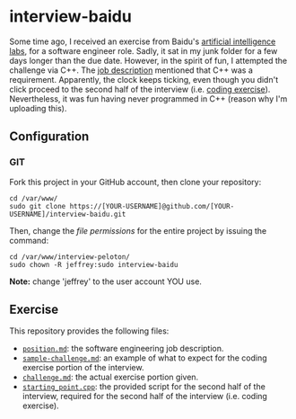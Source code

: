# interview-baidu

Some time ago, I received an exercise from Baidu's [artificial intelligence labs](http://research.baidu.com/),
 for a software engineer role. Sadly, it sat in my junk folder for a few days
 longer than the due date. However, in the spirit of fun, I attempted the
 challenge via C++. The [job description](https://github.com/jeff1evesque/interview-baidu/blob/master/position.md)
 mentioned that C++ was a requirement. Apparently, the clock keeps ticking,
 even though you didn't click proceed to the second half of the interview (i.e. [coding exercise](https://github.com/jeff1evesque/interview-baidu/blob/master/exercise/challenge.md#section-2-coding-challenge-50-minutes)).
 Nevertheless, it was fun having never programmed in C++ (reason why I'm uploading this).

## Configuration

### GIT

Fork this project in your GitHub account, then clone your repository:

```
cd /var/www/
sudo git clone https://[YOUR-USERNAME]@github.com/[YOUR-USERNAME]/interview-baidu.git
```

Then, change the *file permissions* for the entire project by issuing the command:

```
cd /var/www/interview-peloton/
sudo chown -R jeffrey:sudo interview-baidu
```

**Note:** change 'jeffrey' to the user account YOU use. 

## Exercise

This repository provides the following files:

- [`position.md`](https://github.com/jeff1evesque/interview-baidu/blob/master/position.md):
 the software engineering job description.
- [`sample-challenge.md`](https://github.com/jeff1evesque/interview-baidu/blob/master/exercise/sample-challenge.md):
 an example of what to expect for the coding exercise portion of the interview.
- [`challenge.md`](https://github.com/jeff1evesque/interview-baidu/blob/master/exercise/challenge.md):
 the actual exercise portion given.
- [`starting_point.cpp`](https://github.com/jeff1evesque/interview-baidu/blob/master/exercise/starting_point.cpp):
 the provided script for the second half of the interview, required for the
 second half of the interview (i.e. coding exercise).